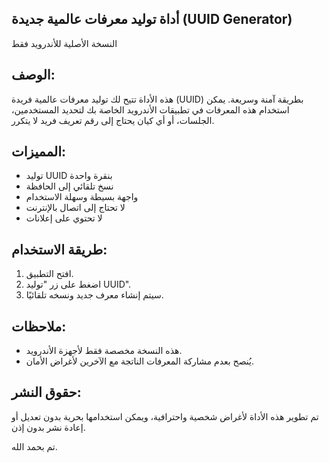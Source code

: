أداة توليد معرفات عالمية جديدة (UUID Generator)
---------------------------------------------------
النسخة الأصلية للأندرويد فقط

الوصف:
-----
هذه الأداة تتيح لك توليد معرفات عالمية فريدة (UUID) بطريقة آمنة وسريعة. يمكن استخدام هذه المعرفات في تطبيقات الأندرويد الخاصة بك لتحديد المستخدمين، الجلسات، أو أي كيان يحتاج إلى رقم تعريف فريد لا يتكرر.

المميزات:
---------
- توليد UUID بنقرة واحدة
- نسخ تلقائي إلى الحافظة
- واجهة بسيطة وسهلة الاستخدام
- لا تحتاج إلى اتصال بالإنترنت
- لا تحتوي على إعلانات

طريقة الاستخدام:
-----------------
1. افتح التطبيق.
2. اضغط على زر "توليد UUID".
3. سيتم إنشاء معرف جديد ونسخه تلقائيًا.

ملاحظات:
--------
- هذه النسخة مخصصة فقط لأجهزة الأندرويد.
- يُنصح بعدم مشاركة المعرفات الناتجة مع الآخرين لأغراض الأمان.

حقوق النشر:
------------
تم تطوير هذه الأداة لأغراض شخصية واحترافية، ويمكن استخدامها بحرية بدون تعديل أو إعادة نشر بدون إذن.

تم بحمد الله.
